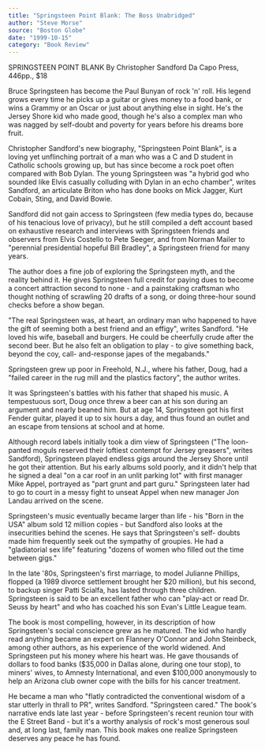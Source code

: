 ```yaml
---
title: "Springsteen Point Blank: The Boss Unabridged"
author: "Steve Morse"
source: "Boston Globe"
date: "1999-10-15"
category: "Book Review"
---
```


SPRINGSTEEN POINT BLANK By Christopher Sandford Da Capo Press, 446pp., $18

Bruce Springsteen has become the Paul Bunyan of rock 'n' roll. His legend grows every time he picks up a guitar or gives money to a food bank, or wins a Grammy or an Oscar or just about anything else in sight. He's the Jersey Shore kid who made good, though he's also a complex man who was nagged by self-doubt and poverty for years before his dreams bore fruit.

Christopher Sandford's new biography, "Springsteen Point Blank", is a loving yet unflinching portrait of a man who was a C and D student in Catholic schools growing up, but has since become a rock poet often compared with Bob Dylan. The young Springsteen was "a hybrid god who sounded like Elvis casually colluding with Dylan in an echo chamber", writes Sandford, an articulate Briton who has done books on Mick Jagger, Kurt Cobain, Sting, and David Bowie.

Sandford did not gain access to Springsteen (few media types do, because of his tenacious love of privacy), but he still compiled a deft account based on exhaustive research and interviews with Springsteen friends and observers from Elvis Costello to Pete Seeger, and from Norman Mailer to "perennial presidential hopeful Bill Bradley", a Springsteen friend for many years.

The author does a fine job of exploring the Springsteen myth, and the reality behind it. He gives Springsteen full credit for paying dues to become a concert attraction second to none - and a painstaking craftsman who thought nothing of scrawling 20 drafts of a song, or doing three-hour sound checks before a show began.

"The real Springsteen was, at heart, an ordinary man who happened to have the gift of seeming both a best friend and an effigy", writes Sandford. "He loved his wife, baseball and burgers. He could be cheerfully crude after the second beer. But he also felt an obligation to play - to give something back, beyond the coy, call- and-response japes of the megabands."

Springsteen grew up poor in Freehold, N.J., where his father, Doug, had a "failed career in the rug mill and the plastics factory", the author writes.

It was Springsteen's battles with his father that shaped his music. A tempestuous sort, Doug once threw a beer can at his son during an argument and nearly beaned him. But at age 14, Springsteen got his first Fender guitar, played it up to six hours a day, and thus found an outlet and an escape from tensions at school and at home.

Although record labels initially took a dim view of Springsteen ("The loon- panted moguls reserved their loftiest contempt for Jersey greasers", writes Sandford), Springsteen played endless gigs around the Jersey Shore until he got their attention. But his early albums sold poorly, and it didn't help that he signed a deal "on a car roof in an unlit parking lot" with first manager Mike Appel, portrayed as "part grunt and part guru." Springsteen later had to go to court in a messy fight to unseat Appel when new manager Jon Landau arrived on the scene.

Springsteen's music eventually became larger than life - his "Born in the USA" album sold 12 million copies - but Sandford also looks at the insecurities behind the scenes. He says that Springsteen's self- doubts made him frequently seek out the sympathy of groupies. He had a "gladiatorial sex life" featuring "dozens of women who filled out the time between gigs."

In the late '80s, Springsteen's first marriage, to model Julianne Phillips, flopped (a 1989 divorce settlement brought her $20 million), but his second, to backup singer Patti Scialfa, has lasted through three children. Springsteen is said to be an excellent father who can "play-act or read Dr. Seuss by heart" and who has coached his son Evan's Little League team.

The book is most compelling, however, in its description of how Springsteen's social conscience grew as he matured. The kid who hardly read anything became an expert on Flannery O'Connor and John Steinbeck, among other authors, as his experience of the world widened. And Springsteen put his money where his heart was. He gave thousands of dollars to food banks ($35,000 in Dallas alone, during one tour stop), to miners' wives, to Amnesty International, and even $100,000 anonymously to help an Arizona club owner cope with the bills for his cancer treatment.

He became a man who "flatly contradicted the conventional wisdom of a star utterly in thrall to PR", writes Sandford. "Springsteen cared." The book's narrative ends late last year - before Springsteen's recent reunion tour with the E Street Band - but it's a worthy analysis of rock's most generous soul and, at long last, family man. This book makes one realize Springsteen deserves any peace he has found.